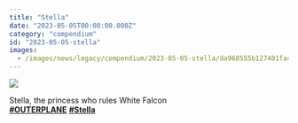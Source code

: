 ```yaml
---
title: "Stella"
date: "2023-05-05T00:00:00.000Z"
category: "compendium"
id: "2023-05-05-stella"
images:
  - /images/news/legacy/compendium/2023-05-05-stella/da968555b127401fa4fdaeb4eaa6e39d_002.webp
---
```


![](/images/news/legacy/compendium/2023-05-05-stella/da968555b127401fa4fdaeb4eaa6e39d_002.webp)

  
Stella, the princess who rules White Falcon  
[**#OUTERPLANE**](/) [**#Stella**](/)
